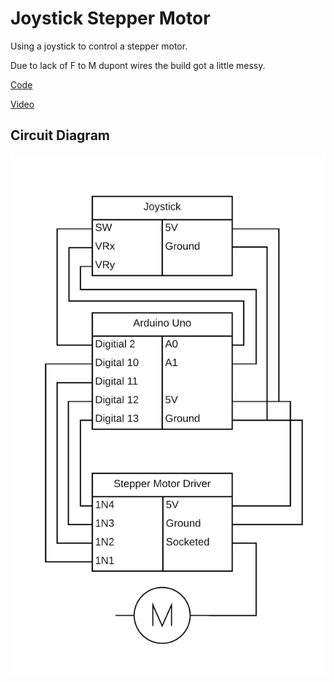 # Joystick Stepper Motor

Using a joystick to control a stepper motor.

Due to lack of F to M dupont wires the build got a little messy.

[Code](./joystick-stepper-motor.ino)

[Video](./joystick-stepper-motor.mp4)

## Circuit Diagram

![Circuit Diagram](./joystick-stepper-motor.png)